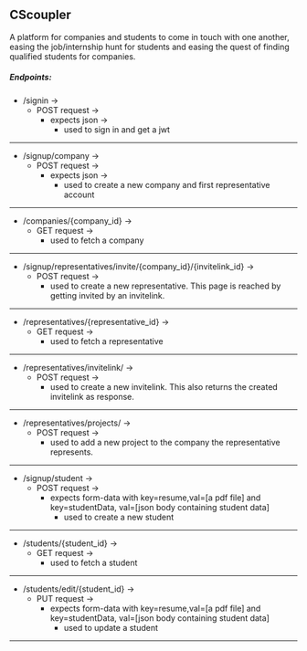 ## CScoupler

A platform for companies and students to come in touch with one another, easing the job/internship hunt for students and easing the quest of finding qualified students for companies.

##### Endpoints:
* /signin -> 
    + POST request -> 
        + expects json -> 
            + used to sign in and get a jwt
---
* /signup/company -> 
    + POST request -> 
        + expects json -> 
            + used to create a new company and first representative account
---
* /companies/{company_id} -> 
    + GET request -> 
        + used to fetch a company
--- 
* /signup/representatives/invite/{company_id}/{invitelink_id} -> 
    + POST request -> 
        + used to create a new representative. This page is reached by getting invited by an invitelink.
--- 
* /representatives/{representative_id} -> 
    + GET request -> 
        + used to fetch a representative
--- 
* /representatives/invitelink/ -> 
    + POST request -> 
        + used to create a new invitelink. This also returns the created invitelink as response.
--- 
* /representatives/projects/ -> 
    + POST request -> 
        + used to add a new project to the company the representative represents.
---
* /signup/student -> 
    + POST request ->
        + expects form-data with key=resume,val=[a pdf file] and key=studentData, val=[json body containing student data]
            + used to create a new student
---
* /students/{student_id} ->
    + GET request ->
        + used to fetch a student 
---
* /students/edit/{student_id} ->
    + PUT request ->
        + expects form-data with key=resume,val=[a pdf file] and key=studentData, val=[json body containing student data]
            + used to update a student
---